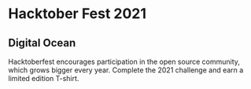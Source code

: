 # Hacktober Fest 2021 
## Digital Ocean 
Hacktoberfest encourages participation in the open source community, which grows bigger every year. Complete the 2021 challenge and earn a limited edition T-shirt.

